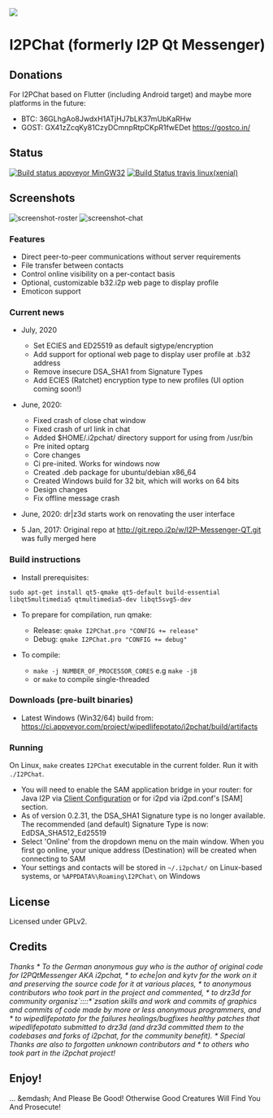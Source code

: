 <p>
  <a href="https://www.bountysource.com/teams/i2pchat" title="Bountysource">
    <img src="https://img.shields.io/bountysource/team/i2pchat/activity">
  </a>
</p>

# I2PChat (formerly I2P Qt Messenger)

## Donations

For I2PChat based on Flutter (including Android target) and maybe more platforms in the future:

 * BTC: 36GLhgAo8JwdxH1ATjHJ7bLK37mUbKaRHw
 * GOST: GX41zZcqKy81CzyDCmnpRtpCKpR1fwEDet https://gostco.in/

## Status

[![Build status appveyor MinGW32](https://ci.appveyor.com/api/projects/status/0tanjnojnlpksug6?svg=true)](https://ci.appveyor.com/project/wipedlifepotato/i2pchat)
[![Build Status travis linux(xenial)](https://travis-ci.org/wipedlifepotato/i2pchat.svg?branch=master)](https://travis-ci.org/wipedlifepotato/i2pchat)

## Screenshots

![screenshot-roster](https://vituperative.github.io/i2pchat/screenshots/main.png) ![screenshot-chat](https://vituperative.github.io/i2pchat/screenshots/chat.png)

### Features

 * Direct peer-to-peer communications without server requirements
 * File transfer between contacts
 * Control online visibility on a per-contact basis
 * Optional, customizable b32.i2p web page to display profile
 * Emoticon support

### Current news

* July, 2020
  * Set ECIES and ED25519 as default sigtype/encryption
  * Add support for optional web page to display user profile at .b32 address
  * Remove insecure DSA_SHA1 from Signature Types
  * Add ECIES (Ratchet) encryption type to new profiles (UI option coming soon!)

* June, 2020:
   * Fixed crash of close chat window
   * Fixed crash of url link in chat
   * Added $HOME/.i2pchat/ directory support for using from /usr/bin
   * Pre inited optarg
   * Core changes
   * Ci pre-inited. Works for windows now
   * Created .deb package for ubuntu/debian x86_64
   * Created Windows build for 32 bit, which will works on 64 bits
   * Design changes
   * Fix offline message crash
* June, 2020: dr\|z3d starts work on renovating the user interface
* 5 Jan, 2017: Original repo at http://git.repo.i2p/w/I2P-Messenger-QT.git was fully merged here

### Build instructions

 * Install prerequisites:

```
sudo apt-get install qt5-qmake qt5-default build-essential libqt5multimedia5 qtmultimedia5-dev libqt5svg5-dev
```

 * To prepare for compilation, run qmake:
   - Release: `qmake I2PChat.pro "CONFIG += release"`
   - Debug: `qmake I2PChat.pro "CONFIG += debug"`

 * To compile:
   - `make -j NUMBER_OF_PROCESSOR_CORES` e.g `make -j8`
   - or `make` to compile single-threaded


### Downloads (pre-built binaries)

* Latest Windows (Win32/64) build from: <a href="https://ci.appveyor.com/project/wipedlifepotato/i2pchat/build/artifacts">https://ci.appveyor.com/project/wipedlifepotato/i2pchat/build/artifacts</a>

### Running

On Linux, `make` creates `I2PChat` executable in the current folder. Run it with `./I2PChat`.

* You will need to enable the SAM application bridge in your router: for Java I2P via <a href="http://127.0.0.1:7657/configclients">Client Configuration</a> or for i2pd via i2pd.conf's [SAM] section.
* As of version 0.2.31, the DSA_SHA1 Signature type is no longer available. The recommended (and default) Signature Type is now: EdDSA_SHA512_Ed25519
* Select 'Online' from the dropdown menu on the main window. When you first go online, your unique address (Destination) will be created when connecting to SAM
* Your settings and contacts will be stored in `~/.i2pchat/` on Linux-based systems, or `%APPDATA%\Roaming\I2PChat\` on Windows

## License

Licensed under GPLv2.

## Credits

<em>
  Thanks
    * To the German anonymous guy who is the author of original code for I2PQtMessenger AKA i2pchat,
    * to eche|on and kytv for the work on it and preserving the source code for it at various places,
    * to anonymous contributors who took part in the project and commented,
    * to drz3d for community organisz`::::*`zsation skills and work and commits of graphics and commits of code made by more or less anonymous programmers, and
    * to wipedlifepotato for the failures healings/bugfixes healthy patches that wipedlifepotato submitted to drz3d (and drz3d committed them to the codebases and forks of i2pchat, for the community benefit).
    * Special Thanks are also to forgotten unknown contributors and 
    * to others who took part in the i2pchat project!
</em>

## Enjoy!

... &emdash; And Please Be Good! Otherwise Good Creatures Will Find You And Prosecute!
